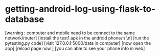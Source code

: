 # getting-android-log-using-flask-to-database
[warning : computer and mobile need to be connect to the same network/router]
[install the test1.apk in the android phone/n \n]
[run the pytesting.py code]
[visit 127.0.0.1:5000/data in computer]
[now open the app]
[reload page now ]
[you can able to see your phone info in web]
